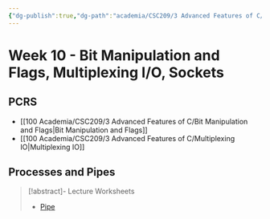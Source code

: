 ```yaml
---
{"dg-publish":true,"dg-path":"academia/CSC209/3 Advanced Features of C/Week 10 - Bit Manipulation and Flags, Multiplexing IO, Sockets.md","permalink":"/academia/csc-209/3-advanced-features-of-c/week-10-bit-manipulation-and-flags-multiplexing-io-sockets/","tags":["cs","lecture","note","university"],"created":"2025-03-17T18:24:21.629-04:00","updated":"2025-03-17T23:19:59.709-04:00"}
---
```



# Week 10 - Bit Manipulation and Flags, Multiplexing I/O, Sockets

## PCRS

- [[100 Academia/CSC209/3 Advanced Features of C/Bit Manipulation and Flags\|Bit Manipulation and Flags]]
- [[100 Academia/CSC209/3 Advanced Features of C/Multiplexing IO\|Multiplexing IO]]

## Processes and Pipes

> [!abstract]- Lecture Worksheets
> - [Pipe](https://share.goodnotes.com/s/kZ8ORvresIViGpnitSDLH4)
